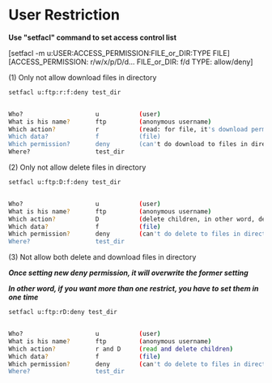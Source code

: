 # User Restriction

**Use "setfacl" command to set access control list** 

[setfacl -m u:USER:ACCESS_PERMISSION:FILE_or_DIR:TYPE  FILE]
[ACCESS_PERMISSION:    r/w/x/p/D/d...
FILE_or_DIR:          f/d
TYPE:                 allow/deny]

(1) Only not allow download files in directory
```bash
setfacl u:ftp:r:f:deny test_dir


Who?                    u           (user)
What is his name?       ftp         (anonymous username)
Which action?           r           (read: for file, it's download permission)
Which data?             f           (file)
Which permission?       deny        (can't do download to files in directory named test_dir)
Where?                  test_dir    
```

(2) Only not allow delete files in directory
```bash
setfacl u:ftp:D:f:deny test_dir


Who?                    u           (user)
What is his name?       ftp         (anonymous username)
Which action?           D           (delete children, in other word, delete files in directory)
Which data?             f           (file)
Which permission?       deny        (can't do delete to files in directory named test_dir)
Where?                  test_dir    
```
(3) Not allow both delete and download files in directory

***Once setting new deny permission, it will overwrite the former setting***

***In other word, if you want more than one restrict, you have to set them in one time***
```bash
setfacl u:ftp:rD:deny test_dir


Who?                    u           (user)
What is his name?       ftp         (anonymous username)
Which action?           r and D     (read and delete children)
Which data?             f           (file)
Which permission?       deny        (can't do delete to files in directory named test_dir)
Where?                  test_dir
```
